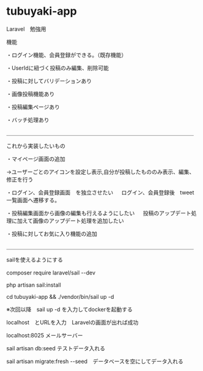 # tubuyaki-app
Laravel　勉強用

機能

・ログイン機能、会員登録ができる。（既存機能）

・UserIdに紐づく投稿のみ編集、削除可能

・投稿に対してバリデーションあり

・画像投稿機能あり

・投稿編集ページあり

・バッチ処理あり

＿＿＿＿＿＿＿＿＿＿＿＿＿＿＿＿＿＿＿＿＿＿＿＿＿＿＿＿＿＿＿＿＿＿＿

これから実装したいもの

・マイページ画面の追加 

->ユーザーごとのアイコンを設定し表示,自分が投稿したもののみ表示、編集、修正を行う

・ログイン、会員登録画面　を独立させたい
　
ログイン、会員登録後　tweet一覧画面へ遷移する。

・投稿編集画面から画像の編集も行えるようにしたい
　
投稿のアップデート処理に加えて画像のアップデート処理を追加したい

・投稿に対してお気に入り機能の追加
　

＿＿＿＿＿＿＿＿＿＿＿＿＿＿＿＿＿＿＿＿＿＿＿＿＿＿＿＿＿＿＿＿＿＿＿

sailを使えるようにする

composer require laravel/sail --dev　

php artisan sail:install

cd tubuyaki-app && ./vendor/bin/sail up -d

※次回以降　sail up -d を入力してdockerを起動する

localhost　とURLを入力　Laravelの画面が出れば成功

localhost:8025 メールサーバー

sail artisan db:seed テストデータ入れる

sail artisan migrate:fresh --seed　データベースを空にしてデータ入れる


